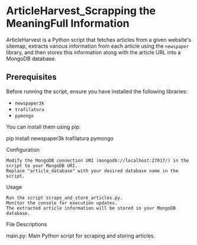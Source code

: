 # ArticleHarvest_Scrapping the MeaningFull Information

ArticleHarvest is a Python script that fetches articles from a given website's sitemap, extracts various information from each article using the `newspaper` library, and then stores this information along with the article URL into a MongoDB database.

## Prerequisites

Before running the script, ensure you have installed the following libraries:

- `newspaper3k`
- `trafilatura`
- `pymongo`

You can install them using pip:

pip install newspaper3k trafilatura pymongo



Configuration

    Modify the MongoDB connection URI (mongodb://localhost:27017/) in the script to your MongoDB URI.
    Replace "article_database" with your desired database name in the script.

Usage

    Run the script scrape_and_store_articles.py.
    Monitor the console for execution updates.
    The extracted article information will be stored in your MongoDB database.

File Descriptions

   main.py: Main Python script for scraping and storing articles.
